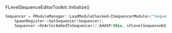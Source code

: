 FLevelSequenceEditorToolkit::Initialize()

```cpp
Sequencer = FModuleManager::LoadModuleChecked<ISequencerModule>("Sequencer").CreateSequencer(SequencerInitParams);
	SpawnRegister->SetSequencer(Sequencer);
	Sequencer->OnActorAddedToSequencer().AddSP(this, &FLevelSequenceEditorToolkit::HandleActorAddedToSequencer);
```
